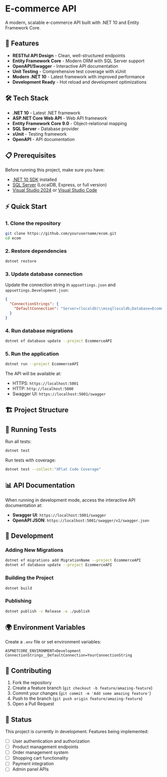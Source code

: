 # E-commerce API

A modern, scalable e-commerce API built with .NET 10 and Entity Framework Core.

## 🚀 Features

- **RESTful API Design** - Clean, well-structured endpoints
- **Entity Framework Core** - Modern ORM with SQL Server support
- **OpenAPI/Swagger** - Interactive API documentation
- **Unit Testing** - Comprehensive test coverage with xUnit
- **Modern .NET 10** - Latest framework with improved performance
- **Development Ready** - Hot reload and development optimizations

## 🛠️ Tech Stack

- **.NET 10** - Latest .NET framework
- **ASP.NET Core Web API** - Web API framework
- **Entity Framework Core 9.0** - Object-relational mapping
- **SQL Server** - Database provider
- **xUnit** - Testing framework
- **OpenAPI** - API documentation

## 📋 Prerequisites

Before running this project, make sure you have:

- [.NET 10 SDK](https://dotnet.microsoft.com/download/dotnet/10.0) installed
- [SQL Server](https://www.microsoft.com/en-us/sql-server/sql-server-downloads) (LocalDB, Express, or full version)
- [Visual Studio 2024](https://visualstudio.microsoft.com/) or [Visual Studio Code](https://code.visualstudio.com/)

## ⚡ Quick Start

### 1. Clone the repository
```bash
git clone https://github.com/yourusername/ecom.git
cd ecom
```

### 2. Restore dependencies
```bash
dotnet restore
```

### 3. Update database connection
Update the connection string in `appsettings.json` and `appsettings.Development.json`:

```json
{
  "ConnectionStrings": {
    "DefaultConnection": "Server=(localdb)\\mssqllocaldb;Database=EcommerceDB;Trusted_Connection=true;MultipleActiveResultSets=true"
  }
}
```

### 4. Run database migrations
```bash
dotnet ef database update --project EcommerceAPI
```

### 5. Run the application
```bash
dotnet run --project EcommerceAPI
```

The API will be available at:
- HTTPS: `https://localhost:5001`
- HTTP: `http://localhost:5000`
- Swagger UI: `https://localhost:5001/swagger`

## 🏗️ Project Structure



## 🧪 Running Tests

Run all tests:
```bash
dotnet test
```

Run tests with coverage:
```bash
dotnet test --collect:"XPlat Code Coverage"
```

## 📊 API Documentation

When running in development mode, access the interactive API documentation at:
- **Swagger UI**: `https://localhost:5001/swagger`
- **OpenAPI JSON**: `https://localhost:5001/swagger/v1/swagger.json`

## 🔧 Development

### Adding New Migrations
```bash
dotnet ef migrations add MigrationName --project EcommerceAPI
dotnet ef database update --project EcommerceAPI
```

### Building the Project
```bash
dotnet build
```

### Publishing
```bash
dotnet publish -c Release -o ./publish
```

## 🌍 Environment Variables

Create a `.env` file or set environment variables:

```
ASPNETCORE_ENVIRONMENT=Development
ConnectionStrings__DefaultConnection=YourConnectionString
```

## 🤝 Contributing

1. Fork the repository
2. Create a feature branch (`git checkout -b feature/amazing-feature`)
3. Commit your changes (`git commit -m 'Add some amazing feature'`)
4. Push to the branch (`git push origin feature/amazing-feature`)
5. Open a Pull Request

## 🚦 Status

This project is currently in development. Features being implemented:

- [ ] User authentication and authorization
- [ ] Product management endpoints
- [ ] Order management system
- [ ] Shopping cart functionality
- [ ] Payment integration
- [ ] Admin panel APIs
